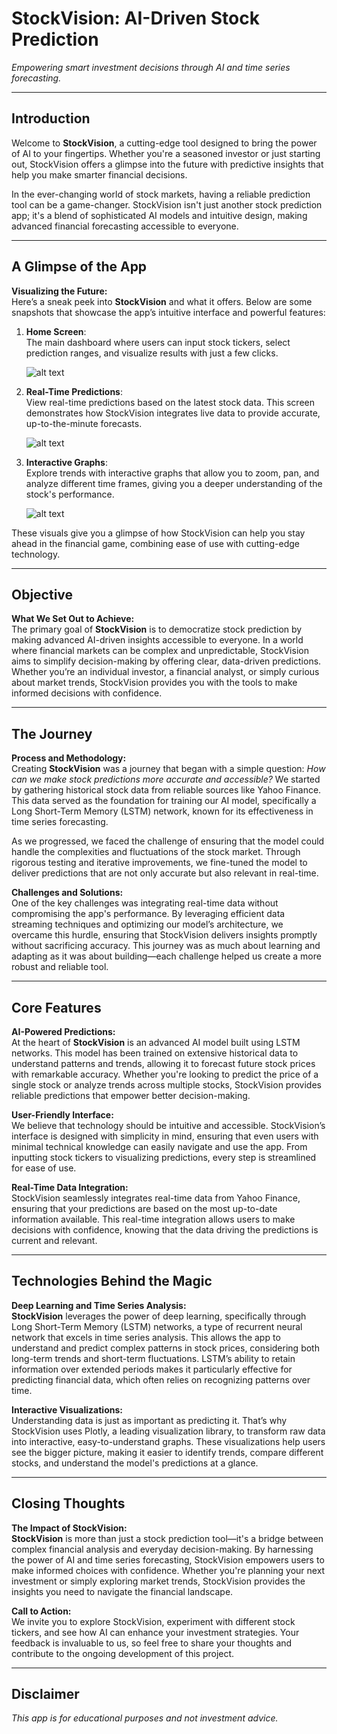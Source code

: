 # StockVision: AI-Driven Stock Prediction

*Empowering smart investment decisions through AI and time series forecasting.*

---

## Introduction

Welcome to **StockVision**, a cutting-edge tool designed to bring the power of AI to your fingertips. Whether you're a seasoned investor or just starting out, StockVision offers a glimpse into the future with predictive insights that help you make smarter financial decisions.

In the ever-changing world of stock markets, having a reliable prediction tool can be a game-changer. StockVision isn't just another stock prediction app; it's a blend of sophisticated AI models and intuitive design, making advanced financial forecasting accessible to everyone.

---

## A Glimpse of the App

**Visualizing the Future:**  
Here’s a sneak peek into **StockVision** and what it offers. Below are some snapshots that showcase the app’s intuitive interface and powerful features:

1. **Home Screen**:  
   The main dashboard where users can input stock tickers, select prediction ranges, and visualize results with just a few clicks.

   ![alt text](https://github.com/user/repo/path/to/image.png)

2. **Real-Time Predictions**:  
   View real-time predictions based on the latest stock data. This screen demonstrates how StockVision integrates live data to provide accurate, up-to-the-minute forecasts.

   ![alt text](https://github.com/user/repo/path/to/image.png)

3. **Interactive Graphs**:  
   Explore trends with interactive graphs that allow you to zoom, pan, and analyze different time frames, giving you a deeper understanding of the stock's performance.

   ![alt text](https://github.com/user/repo/path/to/image.png)

These visuals give you a glimpse of how StockVision can help you stay ahead in the financial game, combining ease of use with cutting-edge technology.

---

## Objective

**What We Set Out to Achieve:**  
The primary goal of **StockVision** is to democratize stock prediction by making advanced AI-driven insights accessible to everyone. In a world where financial markets can be complex and unpredictable, StockVision aims to simplify decision-making by offering clear, data-driven predictions. Whether you’re an individual investor, a financial analyst, or simply curious about market trends, StockVision provides you with the tools to make informed decisions with confidence.

---

## The Journey

**Process and Methodology:**  
Creating **StockVision** was a journey that began with a simple question: *How can we make stock predictions more accurate and accessible?* We started by gathering historical stock data from reliable sources like Yahoo Finance. This data served as the foundation for training our AI model, specifically a Long Short-Term Memory (LSTM) network, known for its effectiveness in time series forecasting.

As we progressed, we faced the challenge of ensuring that the model could handle the complexities and fluctuations of the stock market. Through rigorous testing and iterative improvements, we fine-tuned the model to deliver predictions that are not only accurate but also relevant in real-time.

**Challenges and Solutions:**  
One of the key challenges was integrating real-time data without compromising the app's performance. By leveraging efficient data streaming techniques and optimizing our model’s architecture, we overcame this hurdle, ensuring that StockVision delivers insights promptly without sacrificing accuracy. This journey was as much about learning and adapting as it was about building—each challenge helped us create a more robust and reliable tool.

---

## Core Features

**AI-Powered Predictions:**  
At the heart of **StockVision** is an advanced AI model built using LSTM networks. This model has been trained on extensive historical data to understand patterns and trends, allowing it to forecast future stock prices with remarkable accuracy. Whether you're looking to predict the price of a single stock or analyze trends across multiple stocks, StockVision provides reliable predictions that empower better decision-making.

**User-Friendly Interface:**  
We believe that technology should be intuitive and accessible. StockVision’s interface is designed with simplicity in mind, ensuring that even users with minimal technical knowledge can easily navigate and use the app. From inputting stock tickers to visualizing predictions, every step is streamlined for ease of use.

**Real-Time Data Integration:**  
StockVision seamlessly integrates real-time data from Yahoo Finance, ensuring that your predictions are based on the most up-to-date information available. This real-time integration allows users to make decisions with confidence, knowing that the data driving the predictions is current and relevant.

---

## Technologies Behind the Magic

**Deep Learning and Time Series Analysis:**  
**StockVision** leverages the power of deep learning, specifically through Long Short-Term Memory (LSTM) networks, a type of recurrent neural network that excels in time series analysis. This allows the app to understand and predict complex patterns in stock prices, considering both long-term trends and short-term fluctuations. LSTM’s ability to retain information over extended periods makes it particularly effective for predicting financial data, which often relies on recognizing patterns over time.

**Interactive Visualizations:**  
Understanding data is just as important as predicting it. That’s why StockVision uses Plotly, a leading visualization library, to transform raw data into interactive, easy-to-understand graphs. These visualizations help users see the bigger picture, making it easier to identify trends, compare different stocks, and understand the model's predictions at a glance.

---

## Closing Thoughts

**The Impact of StockVision:**  
**StockVision** is more than just a stock prediction tool—it's a bridge between complex financial analysis and everyday decision-making. By harnessing the power of AI and time series forecasting, StockVision empowers users to make informed choices with confidence. Whether you're planning your next investment or simply exploring market trends, StockVision provides the insights you need to navigate the financial landscape.

**Call to Action:**  
We invite you to explore StockVision, experiment with different stock tickers, and see how AI can enhance your investment strategies. Your feedback is invaluable to us, so feel free to share your thoughts and contribute to the ongoing development of this project.

---

## Disclaimer

*This app is for educational purposes and not investment advice.*

